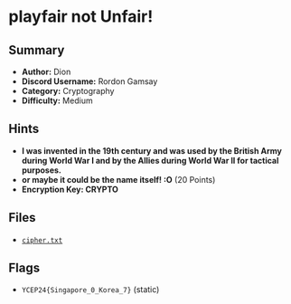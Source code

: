 # playfair not Unfair!

## Summary
- **Author:** Dion
- **Discord Username:** Rordon Gamsay
- **Category:** Cryptography
- **Difficulty:** Medium

## Hints
- **I was invented in the 19th century and was used by the British Army during World War I and by the Allies during World War II for tactical purposes.**
- **or maybe it could be the name itself! :O** (20 Points)
- **Encryption Key: CRYPTO**

## Files
  - [`cipher.txt`](dist/cipher.txt)


## Flags
- `YCEP24{Singapore_0_Korea_7}` (static)
